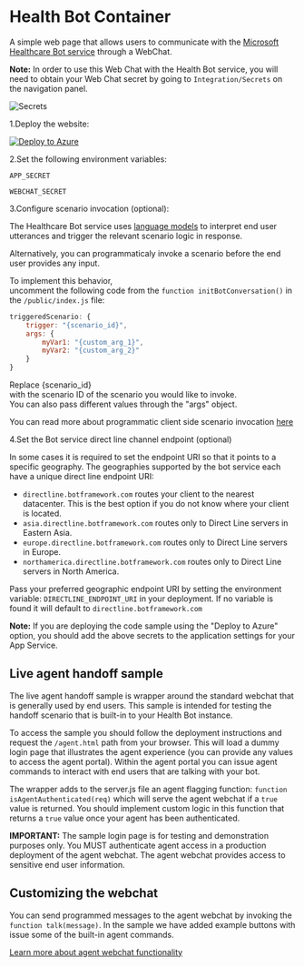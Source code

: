 # Health Bot Container

A simple web page that allows users to communicate with the [Microsoft Healthcare Bot service](https://www.microsoft.com/en-us/research/project/health-bot/) through a WebChat.

**Note:** In order to use this Web Chat with the Health Bot service, you will need to obtain your Web Chat secret by going to `Integration/Secrets` on the navigation panel.

![Secrets](/secrets.png)

1.Deploy the website:

[![Deploy to Azure](https://aka.ms/deploytoazurebutton)](https://portal.azure.com/#create/Microsoft.Template/uri/https%3A%2F%2Fraw.githubusercontent.com%2Fmicrosoft%2FHealthBotContainerSample%2Flive_agent_handoff%2Fazuredeploy.json)

2.Set the following environment variables:

`APP_SECRET`

`WEBCHAT_SECRET`

3.Configure scenario invocation (optional):

The Healthcare Bot service uses [language models](https://docs.microsoft.com/HealthBot/language_model_howto) to interpret end user utterances and trigger the relevant scenario logic in response.

Alternatively, you can programmaticaly invoke a scenario before the end user provides any input.

To implement this behavior, uncomment the following code from the `function initBotConversation()` in the `/public/index.js` file:
```javascript
triggeredScenario: {
    trigger: "{scenario_id}",
    args: {
        myVar1: "{custom_arg_1}",
        myVar2: "{custom_arg_2}"
    }
}
```
Replace {scenario_id} with the scenario ID of the scenario you would like to invoke.
You can also pass different values through the "args" object. 

You can read more about programmatic client side scenario invocation [here](https://docs.microsoft.com/HealthBot/integrations/programmatic_invocation)


4.Set the Bot service direct line channel endpoint (optional)

In some cases it is required to set the endpoint URI so that it points to a specific geography. The geographies supported by the bot service each have a unique direct line endpoint URI:

- `directline.botframework.com` routes your client to the nearest datacenter. This is the best option if you do not know where your client is located.
- `asia.directline.botframework.com` routes only to Direct Line servers in Eastern Asia.
- `europe.directline.botframework.com` routes only to Direct Line servers in Europe.
- `northamerica.directline.botframework.com` routes only to Direct Line servers in North America.

Pass your preferred geographic endpoint URI by setting the environment variable: `DIRECTLINE_ENDPOINT_URI` in your deployment. If no variable is found it will default to `directline.botframework.com`

**Note:** If you are deploying the code sample using the "Deploy to Azure" option, you should add the above secrets to the application settings for your App Service.

## Live agent handoff sample

The live agent handoff sample is wrapper around the standard webchat that is generally used by end users. This sample is intended for testing the handoff scenario that is built-in to your Health Bot instance.

To access the sample you should follow the deployment instructions and request the `/agent.html` path from your browser. This will load a dummy login page that illustrates the agent experience (you can provide any values to access the agent portal). Within the agent portal you can issue agent commands to interact with end users that are talking with your bot.

The wrapper adds to the server.js file an agent flagging function: `function isAgentAuthenticated(req)` which will serve the agent webchat if a `true` value is returned. You should implement custom logic in this function that returns a `true` value once your agent has been authenticated.

**IMPORTANT:**
The sample login page is for testing and demonstration purposes only. You MUST authenticate agent access in a production deployment of the agent webchat. The agent webchat provides access to sensitive end user information.

## Customizing the webchat

You can send programmed messages to the agent webchat by invoking the `function talk(message)`. In the sample we have added example buttons with issue some of the built-in agent commands.

[Learn more about agent webchat functionality](https://docs.microsoft.com/en-us/HealthBot/handoff)
